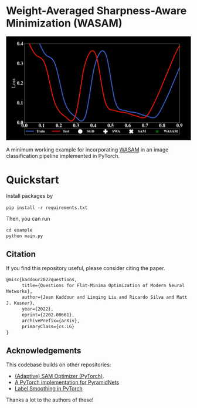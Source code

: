 # Weight-Averaged Sharpness-Aware Minimization (WASAM)

![Alt Text](.github/wasam.gif)

A minimum working example for incorporating [WASAM](https://arxiv.org/pdf/2202.00661.pdf) in an image classification pipeline implemented in PyTorch.
# Quickstart

Install packages by 

```pip install -r requirements.txt```

Then, you can run

```
cd example
python main.py
```

## Citation

If you find this repository useful, please consider citing the paper. 

```
@misc{kaddour2022questions,
      title={Questions for Flat-Minima Optimization of Modern Neural Networks}, 
      author={Jean Kaddour and Linqing Liu and Ricardo Silva and Matt J. Kusner},
      year={2022},
      eprint={2202.00661},
      archivePrefix={arXiv},
      primaryClass={cs.LG}
}
```

## Acknowledgements

This codebase builds on other repositories:

* [(Adaptive) SAM Optimizer (PyTorch)](https://github.com/davda54/sam). 
* [A PyTorch implementation for PyramidNets](https://github.com/dyhan0920/PyramidNet-PyTorch.git)
* [Label Smoothing in PyTorch](https://stackoverflow.com/questions/55681502/label-smoothing-in-pytorch)

Thanks a lot to the authors of these!
